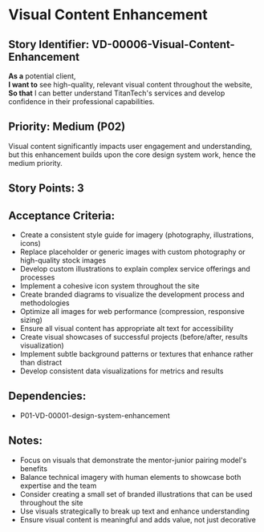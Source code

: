 # Visual Content Enhancement

## Story Identifier: VD-00006-Visual-Content-Enhancement

**As a** potential client,  
**I want to** see high-quality, relevant visual content throughout the website,  
**So that** I can better understand TitanTech's services and develop confidence in their professional capabilities.

## Priority: Medium (P02)
Visual content significantly impacts user engagement and understanding, but this enhancement builds upon the core design system work, hence the medium priority.

## Story Points: 3

## Acceptance Criteria:
- Create a consistent style guide for imagery (photography, illustrations, icons)
- Replace placeholder or generic images with custom photography or high-quality stock images
- Develop custom illustrations to explain complex service offerings and processes
- Implement a cohesive icon system throughout the site
- Create branded diagrams to visualize the development process and methodologies
- Optimize all images for web performance (compression, responsive sizing)
- Ensure all visual content has appropriate alt text for accessibility
- Create visual showcases of successful projects (before/after, results visualization)
- Implement subtle background patterns or textures that enhance rather than distract
- Develop consistent data visualizations for metrics and results

## Dependencies:
- P01-VD-00001-design-system-enhancement

## Notes:
- Focus on visuals that demonstrate the mentor-junior pairing model's benefits
- Balance technical imagery with human elements to showcase both expertise and the team
- Consider creating a small set of branded illustrations that can be used throughout the site
- Use visuals strategically to break up text and enhance understanding
- Ensure visual content is meaningful and adds value, not just decorative
